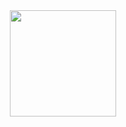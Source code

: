  
<div align="center"
 
 <img height="170em" src="https://github-readme-streak-stats.herokuapp.com/?user=giifiuza&theme=radical&hide_border=true&count_private=true"/>
 
 <img height="170em" src="https://github-readme-stats.vercel.app/api/top-langs/?username=giifiuza&layout=compact&langs_count=7&theme=radical"/>
</div>
